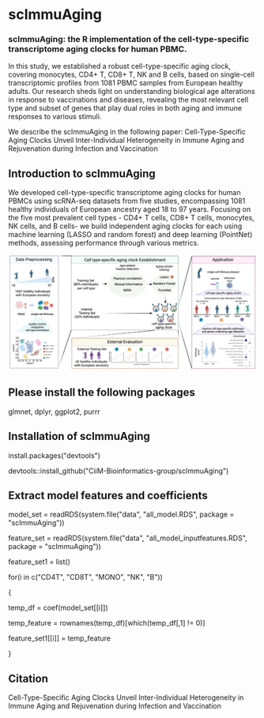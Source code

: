 # scImmuAging
### scImmuAging: the R implementation of the cell-type-specific transcriptome aging clocks for human PBMC. 

In this study, we established a robust cell-type-specific aging clock, covering monocytes, CD4+ T, CD8+ T, NK and B cells, based on single-cell transcriptomic 
profiles from 1081 PBMC samples from European healthy adults. Our research sheds light on understanding biological age alterations in response to vaccinations 
and diseases, revealing the most relevant cell type and subset of genes that play dual roles in both aging and immune responses to various stimuli.

We describe the scImmuAging in the following paper: Cell-Type-Specific Aging Clocks Unveil Inter-Individual Heterogeneity in Immune Aging and Rejuvenation during Infection and Vaccination

## Introduction to scImmuAging
We developed cell-type-specific transcriptome aging clocks for human PBMCs using scRNA-seq datasets from five studies, encompassing 1081 healthy individuals of 
European ancestry aged 18 to 97 years. Focusing on the five most prevalent cell types - CD4+ T cells, CD8+ T cells, monocytes, NK cells, and B cells- we build 
independent aging clocks for each using machine learning (LASSO and random forest) and deep learning (PointNet) methods, assessing performance through various 
metrics.

![Workflow of scImmuAging](https://github.com/wenchaoli1007/HPscAC/blob/main/data/workflow.png)

## Please install the following packages
glmnet, dplyr, ggplot2, purrr

## Installation of scImmuAging
install.packages("devtools")

devtools::install_github("CiiM-Bioinformatics-group/scImmuAging")

## Extract model features and coefficients 
model_set = readRDS(system.file("data", "all_model.RDS", package = "scImmuAging"))

feature_set = readRDS(system.file("data", "all_model_inputfeatures.RDS", package = "scImmuAging"))

feature_set1 = list()

for(i in c("CD4T", "CD8T", "MONO", "NK", "B"))

{

  temp_df = coef(model_set[[i]])
  
  temp_feature = rownames(temp_df)[which(temp_df[,1] != 0)]
  
  feature_set1[[i]] = temp_feature
  
}

## Citation
Cell-Type-Specific Aging Clocks Unveil Inter-Individual Heterogeneity in Immune Aging and Rejuvenation during Infection and Vaccination


